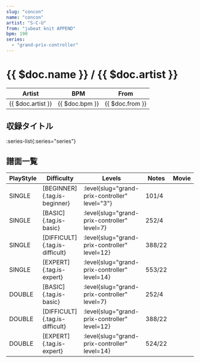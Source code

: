 ```yaml
---
slug: "concon"
name: "concon"
artist: "S-C-U"
from: "jubeat knit APPEND"
bpm: 190
series:
  - "grand-prix-controller"
---
```


# {{ $doc.name }} / {{ $doc.artist }}

|Artist|BPM|From|
|------|---|----|
|{{ $doc.artist }}|{{ $doc.bpm }}|{{ $doc.from }}|

## 収録タイトル

:series-list{:series="series"}

## 譜面一覧

|PlayStyle|Difficulty|Levels|Notes|Movie|
|---------|----------|------|-----|-----|
|SINGLE|[BEGINNER]{.tag.is-beginner}|<div class="field is-grouped is-grouped-multiline"> :level{slug="grand-prix-controller" level="3"}</div>|101/4||
|SINGLE|[BASIC]{.tag.is-basic}|<div class="field is-grouped is-grouped-multiline"> :level{slug="grand-prix-controller" level=7}</div>|252/4||
|SINGLE|[DIFFICULT]{.tag.is-difficult}|<div class="field is-grouped is-grouped-multiline"> :level{slug="grand-prix-controller" level=12}</div>|388/22||
|SINGLE|[EXPERT]{.tag.is-expert}|<div class="field is-grouped is-grouped-multiline"> :level{slug="grand-prix-controller" level=14}</div>|553/22||
|DOUBLE|[BASIC]{.tag.is-basic}|<div class="field is-grouped is-grouped-multiline"> :level{slug="grand-prix-controller" level=7}</div>|252/4||
|DOUBLE|[DIFFICULT]{.tag.is-difficult}|<div class="field is-grouped is-grouped-multiline"> :level{slug="grand-prix-controller" level=12}</div>|388/22||
|DOUBLE|[EXPERT]{.tag.is-expert}|<div class="field is-grouped is-grouped-multiline"> :level{slug="grand-prix-controller" level=14}</div>|524/22||
